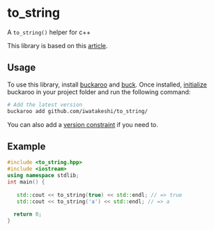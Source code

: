 # to_string
A `to_string()` helper for c++

This library is based on this [article](https://www.fluentcpp.com/2017/06/06/using-tostring-custom-types-cpp/).

## Usage

To use this library, install [buckaroo](https://github.com/LoopPerfect/buckaroo/wiki/Installation#buckaroo) and [buck](https://github.com/LoopPerfect/buckaroo/wiki/Installation#buck). Once installed, [initialize](https://github.com/LoopPerfect/buckaroo/wiki/Commands#init) buckaroo in your project folder and run the following command:

```bash
# Add the latest version
buckaroo add github.com/iwatakeshi/to_string/
```
You can also add a [version constraint](https://github.com/LoopPerfect/buckaroo/wiki/Version-Constraints-DSL) if you need to.

## Example

```cpp
#include <to_string.hpp>
#include <iostream>
using namespace stdlib;
int main() {
   
   std::cout << to_string(true) << std::endl; // => true
   std::cout << to_string('a') << std::endl; // => a
  
  return 0;
}
```

